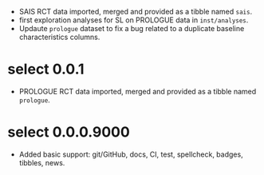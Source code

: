 * SAIS RCT data imported, merged and provided as a tibble
  named `sais`.
* first exploration analyses for SL on PROLOGUE data in `inst/analyses`.
* Updaute `prologue` dataset to fix a bug related to a duplicate 
  baseline characteristics columns.

# select 0.0.1

* PROLOGUE RCT data imported, merged and provided as a tibble
  named `prologue`.

# select 0.0.0.9000

* Added basic support: git/GitHub, docs, CI, test, spellcheck, badges,
  tibbles, news.
